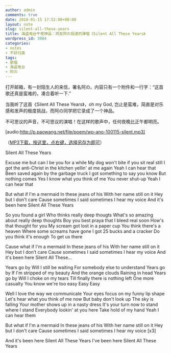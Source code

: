 ```yaml
---
author: admin
comments: true
date: 2010-01-15 17:52:00+00:00
layout: note
slug: silent-all-these-years
title: 海盗电台午夜神品：网友阿の投递的弹唱《Silent All These Years》
wordpress_id: 3084
categories:
- notes
- 不好归类
tags:
- 歌唱
- 海盗电台
- 阿の
---
```


打开邮箱，有一封陌生人的来信，署名阿の，内容只有一个附件和一行字：“这首歌还真是蛮难的，凑合着听一下.”

当我听了这首《Silent All These Years》，oh my God, 岂止是蛮难，简直是对乐感和发声的极度挑战，而阿の同学把它录成了一个神品。

不可思议的声音，不可思议的演唱！在这样的歌声中，任何夜晚比正午都明亮。

[audio:http://p.paowang.net/file/poem/wp-ano-100115-silent.mp3]

（[MP3下载，按这里，点右键，选择另存为即可](http://p.paowang.net/file/poem/wp-ano-100115-silent.mp3)）

Silent All These Years

Excuse me but can I be you for a while
My dog won't bite if you sit real still
I got the anti-Christ in the kitchen yellin' at me again
Yeah I can hear that
Been saved again by the garbage truck
I got something to say you know
But nothing comes
Yes I know what you think of me
You never shut-up
Yeah I can hear that

But what if I'm a mermaid
In these jeans of his
With her name still on it
Hey but I don't care
Cause sometimes
I said sometimes
I hear my voice
And it's been here
Silent All These Years

So you found a girl
Who thinks really deep thougts
What's so amazing about really deep thoughts
Boy you best praya that I bleed real soon
How's that thought for you
My scream got lost in a paper cup
You think there's a heaven
Where some screams have gone
I got 25 bucks and a cracker
Do you think it's enough
To get us there

Cause what if I'm a mermaid
In these jeans of his
With her name still on it
Hey but I don't care
Cause sometimes
I said sometimes
I hear my voice
And it's been here
Silent All These...

Years go by
Will I still be waiting
For somebody else to understand
Years go by
If I'm stripped of my beauty
And the orange clouds
Raining in head
Years go by
Will I choke on my tears
Till finally there is nothing left
One more casualty
You know we're too easy Easy Easy

Well I love the way we communicate
Your eyes focus on my funny lip shape
Let's hear what you think of me now
But baby don't look up
The sky is falling
Your mother shows up in a nasty dress
It's your turn now to stand where I stand
Everybody lookin' at you here
Take hold of my hand
Yeah I can hear them

But what if I'm a mermaid
In these jeans of his
With her name still on it
Hey but I don't care
Cause sometimes
I said sometimes
I hear my voice [x3]

And it's been here
Silent All These Years
I've been here
Silent All These Years 
